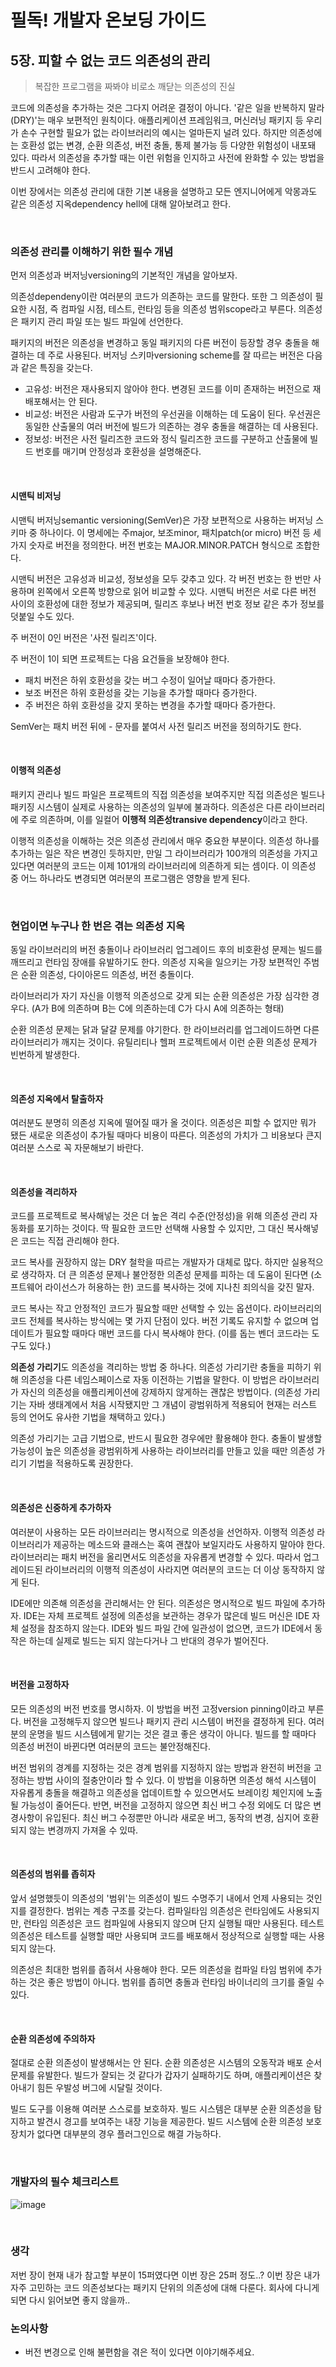 # 필독! 개발자 온보딩 가이드

## 5장. 피할 수 없는 코드 의존성의 관리

> 복잡한 프로그램을 짜봐야 비로소 깨닫는 의존성의 진실

코드에 의존성을 추가하는 것은 그다지 어려운 결정이 아니다. '같은 일을 반복하지 말라(DRY)'는 매우 보편적인 원칙이다. 애플리케이션 프레임워크, 머신러닝 패키지 등 우리가 손수 구현할 필요가 없는 라이브러리의 예시는 얼마든지 널려 있다. 하지만 의존성에는 호환성 없는 변경, 순환 의존성, 버전 충돌, 통제 불가능 등 다양한 위험성이 내포돼 있다. 따라서 의존성을 추가할 때는 이런 위험을 인지하고 사전에 완화할 수 있는 방법을 반드시 고려해야 한다.

이번 장에서는 의존성 관리에 대한 기본 내용을 설명하고 모든 엔지니어에게 악몽과도 같은 의존성 지옥dependency hell에 대해 알아보려고 한다.

<br>

### 의존성 관리를 이해하기 위한 필수 개념

먼저 의존성과 버저닝versioning의 기본적인 개념을 알아보자.

의존성dependeny이란 여러분의 코드가 의존하는 코드를 말한다. 또한 그 의존성이 필요한 시점, 즉 컴파일 시점, 테스트, 런타임 등을 의존성 범위scope라고 부른다. 의존성은 패키지 관리 파일 또는 빌드 파일에 선언한다.

패키지의 버전은 의존성을 변경하고 동일 패키지의 다른 버전이 등장할 경우 충돌을 해결하는 데 주로 사용된다. 버저닝 스키마versioning scheme를 잘 따르는 버전은 다음과 같은 특징을 갖는다.

- 고유성: 버전은 재사용되지 않아야 한다. 변경된 코드를 이미 존재하는 버전으로 재배포해서는 안 된다.
- 비교성: 버전은 사람과 도구가 버전의 우선권을 이해하는 데 도움이 된다. 우선권은 동일한 산출물의 여러 버전에 빌드가 의존하는 경우 충돌을 해결하는 데 사용된다.
- 정보성: 버전은 사전 릴리즈한 코드와 정식 릴리즈한 코드를 구분하고 산출물에 빌드 번호를 매기며 안정성과 호환성을 설명해준다.

<br>

#### 시맨틱 비저닝

시맨틱 버저닝semantic versioning(SemVer)은 가장 보편적으로 사용하는 버저닝 스키마 중 하나이다. 이 명세에는 주major, 보조minor, 패치patch(or micro) 버전 등 세 가지 숫자로 버전을 정의한다. 버전 번호는 MAJOR.MINOR.PATCH 형식으로 조합한다.

시맨틱 버전은 고유성과 비교성, 정보성을 모두 갖추고 있다. 각 버전 번호는 한 번만 사용하며 왼쪽에서 오른쪽 방향으로 읽어 비교할 수 있다. 시맨틱 버전은 서로 다른 버전 사이의 호환성에 대한 정보가 제공되며, 릴리즈 후보나 버전 번호 정보 같은 추가 정보를 덧붙일 수도 있다.

주 버전이 0인 버전은 '사전 릴리즈'이다.

주 버전이 1이 되면 프로젝트는 다음 요건들을 보장해야 한다.

- 패치 버전은 하위 호환성을 갖는 버그 수정이 일어날 때마다 증가한다.
- 보조 버전은 하위 호환성을 갖는 기능을 추가할 때마다 증가한다.
- 주 버전은 하위 호환성을 갖지 못하는 변경을 추가할 때마다 증가한다.

SemVer는 패치 버전 뒤에 - 문자를 붙여서 사전 릴리즈 버전을 정의하기도 한다.

<br>

#### 이행적 의존성

패키지 관리나 빌드 파일은 프로젝트의 직접 의존성을 보여주지만 직접 의존성은 빌드나 패키징 시스템이 실제로 사용하는 의존성의 일부에 불과하다. 의존성은 다른 라이브러리에 주로 의존하며, 이를 일컬어 **이행적 의존성transive dependency**이라고 한다.

이행적 의존성을 이해하는 것은 의존성 관리에서 매우 중요한 부분이다. 의존성 하나를 추가하는 일은 작은 변경인 듯하지만, 만일 그 라이브러리가 100개의 의존성을 가지고 있다면 여러분의 코드는 이제 101개의 라이브러리에 의존하게 되는 셈이다. 이 의존성 중 어느 하나라도 변경되면 여러분의 프로그램은 영향을 받게 된다.

<br>

### 현업이면 누구나 한 번은 겪는 의존성 지옥

동일 라이브러리의 버전 충돌이나 라이브러리 업그레이드 후의 비호환성 문제는 빌드를 깨뜨리고 런타임 장애를 유발하기도 한다. 의존성 지옥을 일으키는 가장 보편적인 주범은 순환 의존성, 다이아몬드 의존성, 버전 충돌이다.

라이브러리가 자기 자신을 이행적 의존성으로 갖게 되는 순환 의존성은 가장 심각한 경우다. (A가 B에 의존하며 B는 C에 의존하는데 C가 다시 A에 의존하는 형태)

순환 의존성 문제는 닭과 달걀 문제를 야기한다. 한 라이브러리를 업그레이드하면 다른 라이브러리가 깨지는 것이다. 유틸리티나 헬퍼 프로젝트에서 이런 순환 의존성 문제가 빈번하게 발생한다.

<br>

#### 의존성 지옥에서 탈출하자

여러분도 분명히 의존성 지옥에 떨어질 때가 올 것이다. 의존성은 피할 수 없지만 뭐가 됐든 새로운 의존성이 추가될 때마다 비용이 따른다. 의존성의 가치가 그 비용보다 큰지 여러분 스스로 꼭 자문해보기 바란다.

<br>

#### 의존성을 격리하자

코드를 프로젝트로 복사해넣는 것은 더 높은 격리 수준(안정성)을 위해 의존성 관리 자동화를 포기하는 것이다. 딱 필요한 코드만 선택해 사용할 수 있지만, 그 대신 복사해넣은 코드는 직접 관리해야 한다.

코드 복사를 권장하지 않는 DRY 철학을 따르는 개발자가 대체로 많다. 하지만 실용적으로 생각하자. 더 큰 의존성 문제나 불안정한 의존성 문제를 피하는 데 도움이 된다면 (소프트웨어 라이선스가 허용하는 한) 코드를 복사하는 것에 지나친 죄의식을 갖진 말자.

코드 복사는 작고 안정적인 코드가 필요할 때만 선택할 수 있는 옵션이다. 라이브러리의 코드 전체를 복사하는 방식에는 몇 가지 단점이 있다. 버전 기록도 유지할 수 없으며 업데이트가 필요할 때마다 매번 코드를 다시 복사해야 한다. (이를 돕는 벤더 코드라는 도구도 있다.)

**의존성 가리기**도 의존성을 격리하는 방법 중 하나다. 의존성 가리기란 충돌을 피하기 위해 의존성을 다른 네임스페이스로 자동 이전하는 기법을 말한다. 이 방법은 라이브러리가 자신의 의존성을 애플리케이션에 강제하지 않게하는 괜찮은 방법이다. (의존성 가리기는 자바 생태계에서 처음 시작됐지만 그 개념이 광범위하게 적용되어 현재는 러스트 등의 언어도 유사한 기법을 채택하고 있다.)

의존성 가리기는 고급 기법으로, 반드시 필요한 경우에만 활용해야 한다. 충돌이 발생할 가능성이 높은 의존성을 광범위하게 사용하는 라이브러리를 만들고 있을 때만 의존성 가리기 기법을 적용하도록 권장한다.

<br>

#### 의존성은 신중하게 추가하자

여러분이 사용하는 모든 라이브러리는 명시적으로 의존성을 선언하자. 이행적 의존성 라이브러리가 제공하는 메소드와 클래스는 혹여 괜찮아 보일지라도 사용하지 말아야 한다. 라이브러리는 패치 버전을 올리면서도 의존성을 자유롭게 변경할 수 있다. 따라서 업그레이드된 라이브러리의 이행적 의존성이 사라지면 여러분의 코드는 더 이상 동작하지 않게 된다.

IDE에만 의존해 의존성을 관리해서는 안 된다. 의존성은 명시적으로 빌드 파일에 추가하자. IDE는 자체 프로젝트 설정에 의존성을 보관하는 경우가 많은데 빌드 머신은 IDE 자체 설정을 참조하지 않는다. IDE와 빌드 파일 간에 일관성이 없으면, 코드가 IDE에서 동작은 하는데 실제로 빌드는 되지 않는다거나 그 반대의 경우가 벌어진다.

<br>

#### 버전을 고정하자

모든 의존성의 버전 번호를 명시하자. 이 방법을 버전 고정version pinning이라고 부른다. 버전을 고정해두지 않으면 빌드나 패키지 관리 시스템이 버전을 결정하게 된다. 여러분의 운명을 빌드 시스템에게 맡기는 것은 결코 좋은 생각이 아니다. 빌드를 할 때마다 의존성 버전이 바뀐다면 여러분의 코드는 불안정해진다.

버전 범위의 경계를 지정하는 것은 경계 범위를 지정하지 않는 방법과 완전히 버전을 고정하는 방법 사이의 절충안이라 할 수 있다. 이 방법을 이용하면 의존성 해석 시스템이 자유롭게 충돌을 해결하고 의존성을 업데이트할 수 있으면서도 브레이킹 체인지에 노출될 가능성이 줄어든다. 반면, 버전을 고정하지 않으면 최신 버그 수정 외에도 더 많은 변경사항이 유입된다. 최신 버그 수정뿐만 아니라 새로운 버그, 동작의 변경, 심지어 호환되지 않는 변경까지 가져올 수 있따.

<br>

#### 의존성의 범위를 좁히자

앞서 설명했듯이 의존성의 '범위'는 의존성이 빌드 수명주기 내에서 언제 사용되는 것인지를 결정한다. 범위는 계층 구조를 갖는다. 컴파일타임 의존성은 런타임에도 사용되지만, 런타임 의존성은 코드 컴파일에 사용되지 않으며 단지 실행될 때만 사용된다. 테스트 의존성은 테스트를 실행할 때만 사용되며 코드를 배포해서 정상적으로 실행할 때는 사용되지 않는다.

의존성은 최대한 범위를 좁혀서 사용해야 한다. 모든 의존성을 컴파일 타임 범위에 추가하는 것은 좋은 방법이 아니다. 범위를 좁히면 충돌과 런타임 바이너리의 크기를 줄일 수 있다.

<br>

#### 순환 의존성에 주의하자

절대로 순환 의존성이 발생해서는 안 된다. 순환 의존성은 시스템의 오동작과 배포 순서 문제를 유발한다. 빌드가 잘되는 것 같다가 갑자기 실패하기도 하며, 애플리케이션은 찾아내기 힘든 우발성 버그에 시달릴 것이다.

빌드 도구를 이용해 여러분 스스로를 보호하자. 빌드 시스템은 대부분 순환 의존성을 탐지하고 발견시 경고를 보여주는 내장 기능을 제공한다. 빌드 시스템에 순환 의존성 보호 장치가 없다면 대부분의 경우 플러그인으로 해결 가능하다.

<br>

### 개발자의 필수 체크리스트

![image](https://github.com/BRIDGE-DEV/BRIDGE_BookClub/assets/80298207/819fa9fe-4a17-4809-b8e8-fdb14e9b187f)

<br>

### 생각

저번 장이 현재 내가 참고할 부분이 15퍼였다면 이번 장은 25퍼 정도..?
이번 장은 내가 자주 고민하는 코드 의존성보다는 패키지 단위의 의존성에 대해 다룬다.
회사에 다니게 되면 다시 읽어보면 좋지 않을까..

### 논의사항

- 버전 변경으로 인해 불편함을 겪은 적이 있다면 이야기해주세요.
